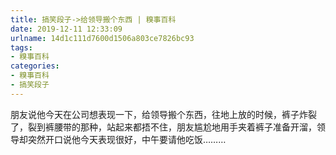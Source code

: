 ```yaml
---
title: 搞笑段子->给领导搬个东西 | 糗事百科
date: 2019-12-11 12:33:09
urlname: 14d1c111d7600d1506a803ce7826bc93
tags: 
- 糗事百科
categories:
- 糗事百科
- 搞笑段子
---
```

朋友说他今天在公司想表现一下，给领导搬个东西，往地上放的时候，裤子炸裂了，裂到裤腰带的那种，站起来都捂不住，朋友尴尬地用手夹着裤子准备开溜，领导却突然开口说他今天表现很好，中午要请他吃饭………


